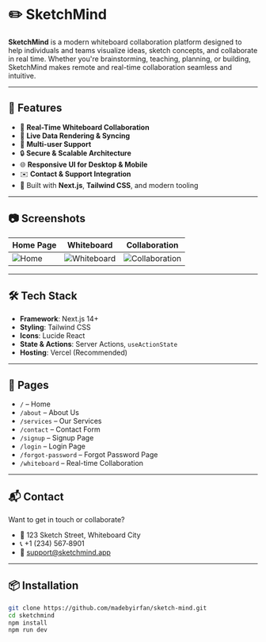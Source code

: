 # ✏️ SketchMind

**SketchMind** is a modern whiteboard collaboration platform designed to help individuals and teams visualize ideas, sketch concepts, and collaborate in real time. Whether you're brainstorming, teaching, planning, or building, SketchMind makes remote and real-time collaboration seamless and intuitive.

---

## 🚀 Features

- 🎨 **Real-Time Whiteboard Collaboration**
- 📡 **Live Data Rendering & Syncing**
- 👥 **Multi-user Support**
- 🔒 **Secure & Scalable Architecture**
- 🌐 **Responsive UI for Desktop & Mobile**
- ✉️ **Contact & Support Integration**
- 🔧 Built with **Next.js**, **Tailwind CSS**, and modern tooling

---

## 📷 Screenshots

| Home Page | Whiteboard | Collaboration |
|-----------|------------|----------------|
| ![Home](public/screenshots/home.png) | ![Whiteboard](public/screenshots/whiteboard.png) | ![Collaboration](public/screenshots/collab.png) |

---

## 🛠️ Tech Stack

- **Framework**: Next.js 14+
- **Styling**: Tailwind CSS
- **Icons**: Lucide React
- **State & Actions**: Server Actions, `useActionState`
- **Hosting**: Vercel (Recommended)

---

## 📄 Pages

- `/` – Home
- `/about` – About Us
- `/services` – Our Services
- `/contact` – Contact Form
- `/signup` – Signup Page
- `/login` – Login Page
- `/forgot-password` – Forgot Password Page
- `/whiteboard` – Real-time Collaboration

---

## 📬 Contact

Want to get in touch or collaborate?

- 📍 123 Sketch Street, Whiteboard City  
- 📞 +1 (234) 567‑8901  
- 📧 support@sketchmind.app

---

## 📦 Installation

```bash
git clone https://github.com/madebyirfan/sketch-mind.git
cd sketchmind
npm install
npm run dev
